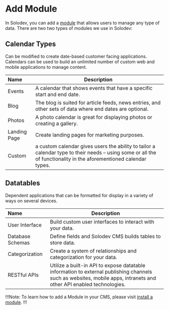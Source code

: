 # Add Module

In Solodev, you can add a <a href="/workspace/modules/">module</a> that allows users to manage any type of data. There are two two types of modules we use in Solodev:

## Calendar Types

Can be modified to create date-based customer facing applications. Calendars can be used to build an unlimited number of custom web and mobile applications to manage content.

**Name** | **Description** 
:--- | ---
Events | A calendar that shows events that have a specific start and end date.
Blog | The blog is suited for article feeds, news entries, and other sets of data where end dates are optional.
Photos | A photo calendar is great for displaying photos or creating a gallery. 
Landing Page | Create landing pages for marketing purposes. 
Custom | a custom calendar gives users the ability to tailor a calendar type to their needs – using some or all the of functionality in the aforementioned calendar types.


## Datatables

Dependent applications that can be formatted for display in a variety of ways on several devices. 

**Name** | **Description** 
:--- | ---
User Interface | Build custom user interfaces to interact with your data.
Database Schemas | Define fields and Solodev CMS builds tables to store data.
Categorization | Create a system of relationships and categorization for your data.
RESTful APIs | Utilize a built-in API to expose datatable information to external publishing channels such as websites, mobile apps, intranets and other API enabled technologies.

!!!Note: 
To learn how to add a Module in your CMS, please visit <a href="/tutorials/cms/add-module/#install-module">install a module</a>.
!!!